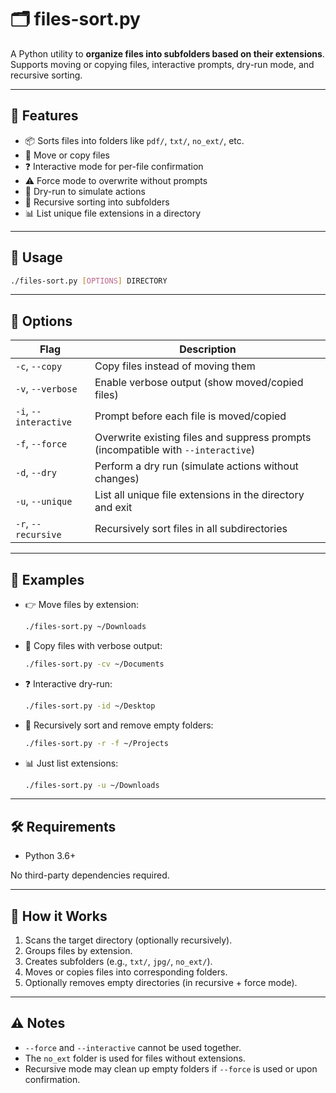 # 🗂️ files-sort.py

A Python utility to **organize files into subfolders based on their extensions**. Supports moving or copying files, interactive prompts, dry-run mode, and recursive sorting.

---

## 🚀 Features

-   📦 Sorts files into folders like `pdf/`, `txt/`, `no_ext/`, etc.
-   🔄 Move or copy files
-   ❓ Interactive mode for per-file confirmation
-   ⚠️ Force mode to overwrite without prompts
-   🧪 Dry-run to simulate actions
-   🔁 Recursive sorting into subfolders
-   📊 List unique file extensions in a directory

---

## 📌 Usage

```bash
./files-sort.py [OPTIONS] DIRECTORY
```

---

## 🧩 Options

| Flag                  | Description                                                                       |
| --------------------- | --------------------------------------------------------------------------------- |
| `-c`, `--copy`        | Copy files instead of moving them                                                 |
| `-v`, `--verbose`     | Enable verbose output (show moved/copied files)                                   |
| `-i`, `--interactive` | Prompt before each file is moved/copied                                           |
| `-f`, `--force`       | Overwrite existing files and suppress prompts (incompatible with `--interactive`) |
| `-d`, `--dry`         | Perform a dry run (simulate actions without changes)                              |
| `-u`, `--unique`      | List all unique file extensions in the directory and exit                         |
| `-r`, `--recursive`   | Recursively sort files in all subdirectories                                      |

---

## 🧪 Examples

-   👉 Move files by extension:

    ```bash
    ./files-sort.py ~/Downloads
    ```

-   🧾 Copy files with verbose output:

    ```bash
    ./files-sort.py -cv ~/Documents
    ```

-   ❓ Interactive dry-run:

    ```bash
    ./files-sort.py -id ~/Desktop
    ```

-   🔁 Recursively sort and remove empty folders:

    ```bash
    ./files-sort.py -r -f ~/Projects
    ```

-   📊 Just list extensions:

    ```bash
    ./files-sort.py -u ~/Downloads
    ```

---

## 🛠️ Requirements

-   Python 3.6+

No third-party dependencies required.

---

## 📂 How it Works

1. Scans the target directory (optionally recursively).
2. Groups files by extension.
3. Creates subfolders (e.g., `txt/`, `jpg/`, `no_ext/`).
4. Moves or copies files into corresponding folders.
5. Optionally removes empty directories (in recursive + force mode).

---

## ⚠️ Notes

-   `--force` and `--interactive` cannot be used together.
-   The `no_ext` folder is used for files without extensions.
-   Recursive mode may clean up empty folders if `--force` is used or upon confirmation.
